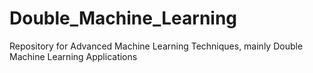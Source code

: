# Double_Machine_Learning
Repository for Advanced Machine Learning Techniques, mainly Double Machine Learning Applications
